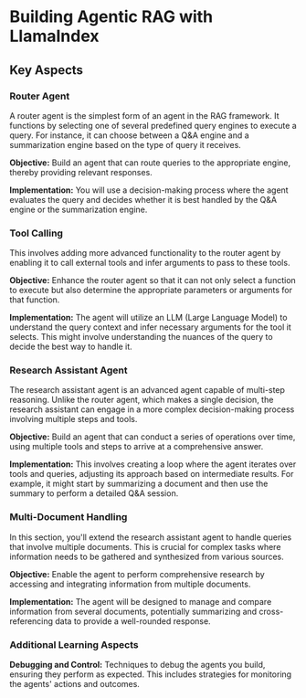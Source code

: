 # Building Agentic RAG with LlamaIndex

## Key Aspects

### Router Agent

A router agent is the simplest form of an agent in the RAG framework. It functions by selecting one of several predefined query engines to execute a query. For instance, it can choose between a Q&A engine and a summarization engine based on the type of query it receives.

**Objective:** Build an agent that can route queries to the appropriate engine, thereby providing relevant responses.

**Implementation:** You will use a decision-making process where the agent evaluates the query and decides whether it is best handled by the Q&A engine or the summarization engine.

### Tool Calling

This involves adding more advanced functionality to the router agent by enabling it to call external tools and infer arguments to pass to these tools.

**Objective:** Enhance the router agent so that it can not only select a function to execute but also determine the appropriate parameters or arguments for that function.

**Implementation:** The agent will utilize an LLM (Large Language Model) to understand the query context and infer necessary arguments for the tool it selects. This might involve understanding the nuances of the query to decide the best way to handle it.

### Research Assistant Agent

The research assistant agent is an advanced agent capable of multi-step reasoning. Unlike the router agent, which makes a single decision, the research assistant can engage in a more complex decision-making process involving multiple steps and tools.

**Objective:** Build an agent that can conduct a series of operations over time, using multiple tools and steps to arrive at a comprehensive answer.

**Implementation:** This involves creating a loop where the agent iterates over tools and queries, adjusting its approach based on intermediate results. For example, it might start by summarizing a document and then use the summary to perform a detailed Q&A session.

### Multi-Document Handling

In this section, you'll extend the research assistant agent to handle queries that involve multiple documents. This is crucial for complex tasks where information needs to be gathered and synthesized from various sources.

**Objective:** Enable the agent to perform comprehensive research by accessing and integrating information from multiple documents.

**Implementation:** The agent will be designed to manage and compare information from several documents, potentially summarizing and cross-referencing data to provide a well-rounded response.

### Additional Learning Aspects

**Debugging and Control:** Techniques to debug the agents you build, ensuring they perform as expected. This includes strategies for monitoring the agents' actions and outcomes.
